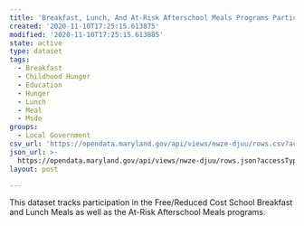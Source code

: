 ```yaml
---
title: 'Breakfast, Lunch, And At-Risk Afterschool Meals Programs Participation'
created: '2020-11-10T17:25:15.613875'
modified: '2020-11-10T17:25:15.613885'
state: active
type: dataset
tags:
  - Breakfast
  - Childhood Hunger
  - Education
  - Hunger
  - Lunch
  - Meal
  - Msde
groups:
  - Local Government
csv_url: 'https://opendata.maryland.gov/api/views/nwze-djuu/rows.csv?accessType=DOWNLOAD'
json_url: >-
  https://opendata.maryland.gov/api/views/nwze-djuu/rows.json?accessType=DOWNLOAD
layout: post

---
```

This dataset tracks participation in the Free/Reduced Cost School Breakfast and Lunch Meals as well as the At-Risk Afterschool Meals programs.
